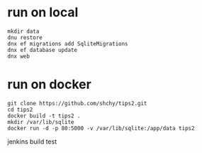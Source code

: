 # run on local
```
mkdir data  
dnu restore  
dnx ef migrations add SqliteMigrations  
dnx ef database update  
dnx web  
```

# run on docker
```
git clone https://github.com/shchy/tips2.git
cd tips2
docker build -t tips2 .
mkdir /var/lib/sqlite
docker run -d -p 80:5000 -v /var/lib/sqlite:/app/data tips2
```

jenkins build test
